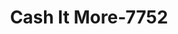 ---
f_zip-code: 96021
f_state-code: CA
title: Cash It More-7752
f_phone: 530-824-8520
f_city-only: Corning
f_address: 709 4Th Street Corning
f_location-unique-id: '7752'
slug: cash-it-more-7752
updated-on: '2024-05-30T13:46:58.046Z'
created-on: '2024-05-30T13:36:59.803Z'
published-on: '2024-05-30T13:54:32.469Z'
f_city-state: cms/city/corning-ca.md
f_company: cms/company/cash-it-more.md
f_state: cms/state/california.md
layout: '[payday-loan].html'
tags: payday-loan
---